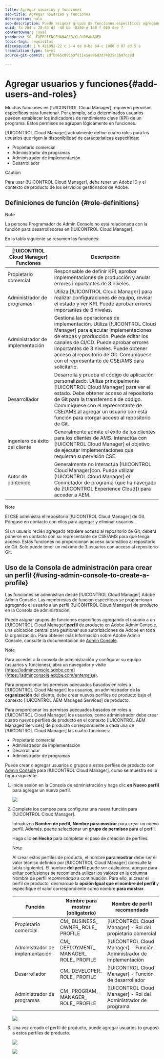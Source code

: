 ```yaml
---
title: Agregar usuarios y funciones
seo-title: Agregar usuarios y funciones
description: nulo
seo-description: Puede asignar grupos de funciones específicos agregando el usuario a un perfil de producto de Cloud Manager en Admin Console. Siga esta sección para obtener más información.
uuid: fa 204 c 28-83 df -48 bb -8360-e 158 f 080 dee 7
contentOwner: jsyal
products: SG_ EXPERIENCEMANAGER/CLOUDMANAGER
topic-tags: requisitos
discoiquuid: 1 b 421993-22 c 3-4 de 0-ba 64-c 1080 d 07 ad 5 e
translation-type: tm+mt
source-git-commit: 1dfb065c09569f811e5a006d3d74825d3bd7cc8d

---
```



# Agregar usuarios y funciones{#add-users-and-roles}

Muchas funciones en [!UICONTROL Cloud Manager] requieren permisos específicos para funcionar. Por ejemplo, sólo determinados usuarios pueden establecer los indicadores de rendimiento clave (KPI) de un programa. Estos permisos se agrupan lógicamente en funciones.

[!UICONTROL Cloud Manager] actualmente define cuatro roles para los usuarios que rigen la disponibilidad de características específicas:

* Propietario comercial
* Administrador de programas
* Administrador de implementación
* Desarrollador

>[!CAUTION]
>
>Para usar [!UICONTROL Cloud Manager], debe tener un Adobe ID y el contexto de producto de los servicios gestionados de Adobe.

## Definiciones de función {#role-definitions}

>[!NOTE]
>
>La persona Programador de Admin Console no está relacionada con la función para desarrolladores en [!UICONTROL Cloud Manager].

En la tabla siguiente se resumen las funciones:

| [!UICONTROL Cloud Manager] Funciones | Descripción |
|--- |--- |
| Propietario comercial | Responsable de definir KPI, aprobar implementaciones de producción y anular errores importantes de 3 niveles. |
| Administrador de programas | Utiliza [!UICONTROL Cloud Manager] para realizar configuraciones de equipo, revisar el estado y ver KPI. Puede aprobar errores importantes de 3 niveles. |
| Administrador de implementación | Gestiona las operaciones de implementación. Utiliza [!UICONTROL Cloud Manager] para ejecutar implementaciones de etapas y producción. Puede editar los canales de CI/CD. Puede aprobar errores importantes de 3 niveles. Puede obtener acceso al repositorio de Git. Comuníquese con el representante de CSE/AMS para solicitarlo. |
| Desarrollador | Desarrolla y prueba el código de aplicación personalizado. Utiliza principalmente [!UICONTROL Cloud Manager] para ver el estado. Debe obtener acceso al repositorio de Git para la transferencia de código. Comuníquese con el representante de CSE/AMS al agregar un usuario con esta función para otorgar acceso al repositorio de Git. |
| Ingeniero de éxito del cliente | Generalmente admite el éxito de los clientes para los clientes de AMS. Interactúa con [!UICONTROL Cloud Manager] el objetivo de ejecutar implementaciones que requieran supervisión CSE. |
| Autor de contenido | Generalmente no interactúa [!UICONTROL Cloud Manager]con. Puede utilizar [!UICONTROL Cloud Manager] el Conmutador de programa (que ha navegado de [!UICONTROL Experience Cloud]) para acceder a AEM. |

>[!NOTE]
>
>El CSE administra el repositorio [!UICONTROL Cloud Manager] de Git. Póngase en contacto con ellos para agregar y eliminar usuarios.
>
>Si un usuario recién agregado requiere acceso al repositorio de Git, deberá ponerse en contacto con su representante de CSE/AMS para que tenga acceso. Estas funciones no proporcionan acceso automático al repositorio de Git. Solo puede tener un máximo de 3 usuarios con acceso al repositorio Git.

## Uso de la Consola de administración para crear un perfil {#using-admin-console-to-create-a-profile}

Las funciones se administran desde [!UICONTROL Cloud Manager] Adobe Admin Console. Las membresías de función específicas se proporcionan agregando el usuario a un perfil [!UICONTROL Cloud Manager] de producto en la Consola de administración.

Puede asignar grupos de funciones específicos agregando el usuario a un [!UICONTROL Cloud Manager]**perfil** de producto en Adobe Admin Console, una ubicación central para gestionar sus autorizaciones de Adobe en toda la organización. Para obtener más información sobre Adobe Admin Console, consulte la documentación de [Admin Console](https://helpx.adobe.com/enterprise/using/admin-console.html).

>[!NOTE]
>
>Para acceder a la consola de administración y configurar su equipo (usuarios y funciones), abra un navegador y visite [https://adminconsole.adobe.com](https://adminconsole.adobe.com/enterprise).

Para proporcionar los permisos adecuados basados en roles a [!UICONTROL Cloud Manager] los usuarios, un administrador de **la organización** del cliente, debe crear nuevos perfiles de producto bajo el contexto [!UICONTROL AEM Managed Services] de producto.

Para proporcionar los permisos adecuados basados en roles a [!UICONTROL Cloud Manager] los usuarios, como administrador debe crear cuatro nuevos perfiles de producto en el contexto [!UICONTROL AEM Managed Services] de producto correspondiente a cada una de [!UICONTROL Cloud Manager] las cuatro funciones:

* Propietario comercial
* Administrador de implementación
* Desarrollador
* Administrador de programas

Puede crear o agregar usuarios o grupos a estos perfiles de producto con [Admin Console](https://adminconsole.adobe.com/) para [!UICONTROL Cloud Manager], como se muestra en la figura siguiente:

1. Inicie sesión en la Consola de administración y haga clic **en Nuevo perfil** para agregar un nuevo perfil.

   ![](assets/admin_console_roles-1.png)

1. Complete los campos para configurar una nueva función para [!UICONTROL Cloud Manager].

   Introduzca **Nombre de perfil**, **Nombre para mostrar** para crear un nuevo perfil. Además, puede seleccionar un **grupo de permisos** para el perfil.

   Haga clic **en Hecho** para completar el paso de creación de perfiles.

   >[!NOTE]
   >
   >Al crear estos perfiles de producto, el nombre **para mostrar** debe ser el valor técnico definido por [!UICONTROL Cloud Manager] (consulte la tabla siguiente). El nombre **del perfil** puede ser cualquiera, aunque para evitar confusiones se recomienda utilizar los valores en la columna Nombre de perfil *recomendado* a continuación. Para ello, al crear el perfil de producto, desmarque la **opción Igual que el nombre del perfil** y especifique el valor correspondiente como nombre **para mostrar**.

   | **Función** | **Nombre para mostrar (obligatorio)** | **Nombre de perfil recomendado** |
   |---|---|---|
   | Propietario comercial | CM_ BUSINESS_ OWNER_ ROLE_ PROFILE | [!UICONTROL Cloud Manager] - Rol del propietario comercial |
   | Administrador de implementación | CM_ DEPLOYMENT_ MANAGER_ ROLE_ PROFILE | [!UICONTROL Cloud Manager] - Función Administrador de implementación |
   | Desarrollador | CM_ DEVELOPER_ ROLE_ PROFILE | [!UICONTROL Cloud Manager] - Función de desarrollador |
   | Administrador de programas | CM_ PROGRAM_ MANAGER_ ROLE_ PROFILE | [!UICONTROL Cloud Manager] - Rol del Administrador de programa |

   ![](assets/screen_shot_2018-05-04at171819.png)

1. Una vez creado el perfil de producto, puede agregar usuarios (o grupos) a estos perfiles de producto.

   ![](assets/image2018-4-9_15-19-26.png)

   ![](assets/image2018-4-9_15-16-47.png)

